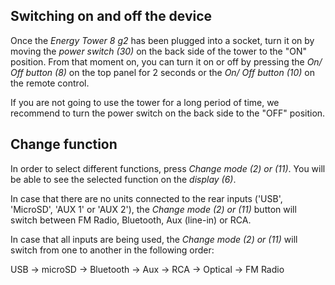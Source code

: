## Switching on and off the device

Once the *Energy Tower 8 g2* has been plugged into a socket, turn it on by moving the *power switch (30)* on the back side of the tower to the "ON" position. From that moment on, you can turn it on or off by pressing the *On/ Off button (8)* on the top panel for 2 seconds or the *On/ Off button (10)* on the remote control.

If you are not going to use the tower for a long period of time, we recommend to turn the power switch on the back side to the "OFF" position. 


## Change function
In order to select different functions, press *Change mode (2) or (11)*. You will be able to see the selected function on the *display (6)*. 

In case that there are no units connected to the rear inputs ('USB', 'MicroSD', 'AUX 1' or 'AUX 2'), the *Change mode (2) or (11)* button will switch between FM Radio, Bluetooth, Aux (line-in) or RCA.

In case that all inputs are being used, the *Change mode (2) or (11)* will switch from one to another in the following order:

 USB -> microSD -> Bluetooth -> Aux -> RCA -> Optical -> FM Radio 
